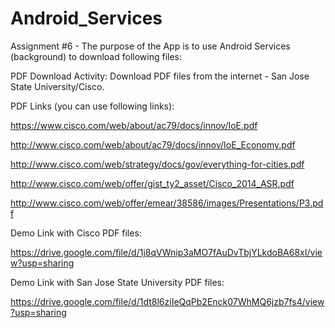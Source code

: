 # Android_Services

Assignment #6 - The purpose of the App is to use Android Services (background) to download following files:

PDF Download Activity: Download PDF files from the internet - San Jose State University/Cisco.  

PDF Links (you can use following links):

https://www.cisco.com/web/about/ac79/docs/innov/IoE.pdf

http://www.cisco.com/web/about/ac79/docs/innov/IoE_Economy.pdf 

http://www.cisco.com/web/strategy/docs/gov/everything-for-cities.pdf

http://www.cisco.com/web/offer/gist_ty2_asset/Cisco_2014_ASR.pdf 

http://www.cisco.com/web/offer/emear/38586/images/Presentations/P3.pdf 





Demo Link with Cisco PDF files:

https://drive.google.com/file/d/1j8qVWnip3aMO7fAuDvTbjYLkdoBA68xI/view?usp=sharing

Demo Link with San Jose State University PDF files:

https://drive.google.com/file/d/1dt8l6ziIeQqPb2Enck07WhMQ6jzb7fs4/view?usp=sharing



